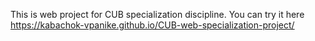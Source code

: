 This is web project for CUB specialization discipline. You can try it here https://kabachok-vpanike.github.io/CUB-web-specialization-project/